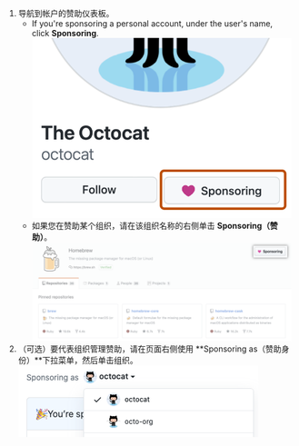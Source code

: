 1. 导航到帐户的赞助仪表板。
   - If you're sponsoring a personal account, under the user's name, click **Sponsoring**. ![赞助按钮](/assets/images/help/profile/sponsoring-button.png)
   -  如果您在赞助某个组织，请在该组织名称的右侧单击 **Sponsoring（赞助）**。 ![赞助按钮](/assets/images/help/sponsors/org-sponsoring-button.png)
1. （可选）要代表组织管理赞助，请在页面右侧使用 **Sponsoring as（赞助身份）**下拉菜单，然后单击组织。 ![用于选择赞助身份的帐户的下拉菜单](/assets/images/help/sponsors/sponsoring-as-drop-down-menu.png)
